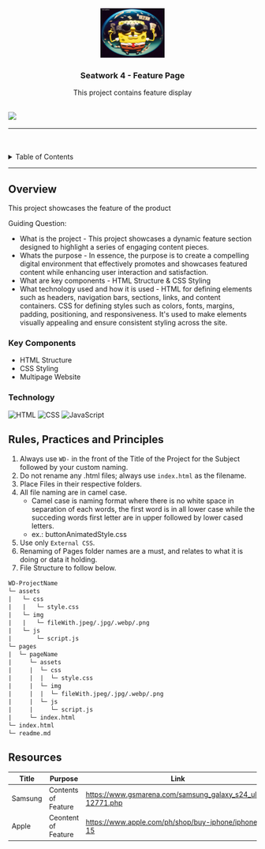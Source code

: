 <a name="readme-top">

<br/>

<br />
<div align="center">
  <a href="https://github.com/santuajayvee7">
  <!-- TODO: If you want to add logo or banner you can add it here -->
    <img src="./assets/img/sponge.jpg" alt="Nyebe" width="130" height="100">
  </a>
<!-- TODO: Change Title to the name of the title of your Project -->
  <h3 align="center">Seatwork 4 - Feature Page</h3>
</div>
<!-- TODO: Make a short description -->
<div align="center">
  This project contains feature display
</div>

<br />

<!-- TODO: Change the zyx-0314 into your github username  -->
<!-- TODO: Change the WD-Template-Project into the same name of your folder -->
![](https://visit-counter.vercel.app/counter.png?page=santuajayvee7/WD-sw4_santua)

---

<br />
<br />

<!-- TODO: If you want to add more layers for your readme -->
<details>
  <summary>Table of Contents</summary>
  <ol>
    <li>
      <a href="#overview">Overview</a>
      <ol>
        <li>
          <a href="#key-components">Key Components</a>
        </li>
        <li>
          <a href="#technology">Technology</a>
        </li>
      </ol>
    </li>
    <li>
      <a href="#rule,-practices-and-principles">Rules, Practices and Principles</a>
    </li>
    <li>
      <a href="#resources">Resources</a>
    </li>
  </ol>
</details>

---

## Overview

<!-- TODO: To be changed -->
<!-- The following are just sample -->
This project showcases the feature of the product

Guiding Question:
- What is the project - This project showcases a dynamic feature section designed to highlight a series of engaging content pieces.
- Whats the purpose - In essence, the purpose is to create a compelling digital environment that effectively promotes and showcases featured content while enhancing user interaction and satisfaction.
- What are key components - HTML Structure & CSS Styling
- What technology used and how it is used - HTML for defining elements such as headers, navigation bars, sections, links, and content containers. CSS for defining styles such as colors, fonts, margins, padding, positioning, and responsiveness. It's used to make elements visually appealing and ensure consistent styling across the site.

### Key Components
<!-- TODO: List of Key Components -->
<!-- The following are just sample -->
- HTML Structure
- CSS Styling
- Multipage Website

### Technology
<!-- TODO: List of Technology Used -->
![HTML](https://img.shields.io/badge/HTML-E34F26?style=for-the-badge&logo=html5&logoColor=white)
![CSS](https://img.shields.io/badge/CSS-1572B6?style=for-the-badge&logo=css3&logoColor=white)
![JavaScript](https://img.shields.io/badge/JavaScript-F7DF1E?style=for-the-badge&logo=javascript&logoColor=white)

## Rules, Practices and Principles
1. Always use `WD-` in the front of the Title of the Project for the Subject followed by your custom naming.
2. Do not rename any .html files; always use `index.html` as the filename.
3. Place Files in their respective folders.
4. All file naming are in camel case.
   - Camel case is naming format where there is no white space in separation of each words, the first word is in all lower case while the succeding words first letter are in upper followed by lower cased letters.
   - ex.: buttonAnimatedStyle.css
5. Use only `External CSS`.
6. Renaming of Pages folder names are a must, and relates to what it is doing or data it holding.
7. File Structure to follow below.

```
WD-ProjectName
└─ assets
|   └─ css
|   |   └─ style.css
|   └─ img
|   |   └─ fileWith.jpeg/.jpg/.webp/.png
|   └─ js
|       └─ script.js
└─ pages
|  └─ pageName
|     └─ assets
|     |  └─ css
|     |  |  └─ style.css
|     |  └─ img
|     |  |  └─ fileWith.jpeg/.jpg/.webp/.png
|     |  └─ js
|     |     └─ script.js
|     └─ index.html
└─ index.html
└─ readme.md
```

## Resources

<!-- TODO: Add References -->
| Title | Purpose | Link |
|-|-|-|
| Samsung | Contents of Feature | https://www.gsmarena.com/samsung_galaxy_s24_ultra-12771.php|
| Apple   | Ceontent of Feature | https://www.apple.com/ph/shop/buy-iphone/iphone-15         |
